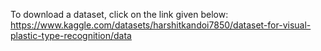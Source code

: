 To download a dataset, click on the link given below:
https://www.kaggle.com/datasets/harshitkandoi7850/dataset-for-visual-plastic-type-recognition/data

